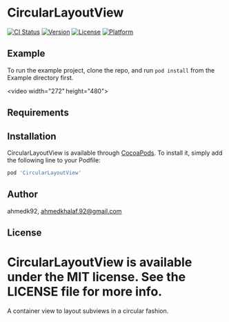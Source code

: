 # CircularLayoutView

[![CI Status](http://img.shields.io/travis/ahmedk92/CircularLayoutView.svg?style=flat)](https://travis-ci.org/ahmedk92/CircularLayoutView)
[![Version](https://img.shields.io/cocoapods/v/CircularLayoutView.svg?style=flat)](http://cocoapods.org/pods/CircularLayoutView)
[![License](https://img.shields.io/cocoapods/l/CircularLayoutView.svg?style=flat)](http://cocoapods.org/pods/CircularLayoutView)
[![Platform](https://img.shields.io/cocoapods/p/CircularLayoutView.svg?style=flat)](http://cocoapods.org/pods/CircularLayoutView)

## Example

To run the example project, clone the repo, and run `pod install` from the Example directory first.

<video width="272" height="480">
<source src="demo" type="video/mp4">
</video>

## Requirements

## Installation

CircularLayoutView is available through [CocoaPods](http://cocoapods.org). To install
it, simply add the following line to your Podfile:

```ruby
pod 'CircularLayoutView'
```

## Author

ahmedk92, ahmedkhalaf.92@gmail.com

## License

CircularLayoutView is available under the MIT license. See the LICENSE file for more info.
=======
A container view to layout subviews in a circular fashion.

